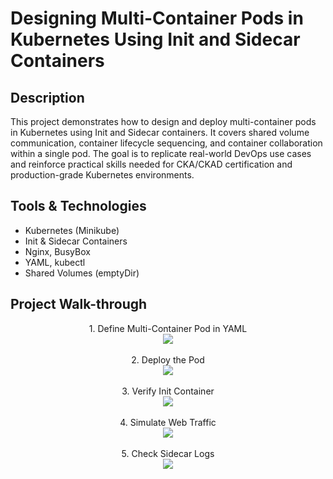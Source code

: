 <h1>Designing Multi-Container Pods in Kubernetes Using Init and Sidecar Containers</h1>

<h2>Description</h2>
This project demonstrates how to design and deploy multi-container pods in Kubernetes using Init and Sidecar containers. It covers shared volume communication, container lifecycle sequencing, and container collaboration within a single pod. The goal is to replicate real-world DevOps use cases and reinforce practical skills needed for CKA/CKAD certification and production-grade Kubernetes environments.

<h2>Tools & Technologies</h2>


- Kubernetes (Minikube)  
- Init & Sidecar Containers  
- Nginx, BusyBox  
- YAML, kubectl  
- Shared Volumes (emptyDir) 

<h2>Project Walk-through</h2>

<p align="center">
1. Define Multi-Container Pod in YAML <br />
<img src="https://i.postimg.cc/MZnWfZTm/1.jpg" />
<br />
<br />
2. Deploy the Pod <br/>
<img src="https://i.postimg.cc/6qtg00KZ/2.jpg" />
<br />
<br />
3. Verify Init Container  <br/>
<img src="https://i.postimg.cc/v8nNKDZB/3.jpg" />
<br />
<br />
4. Simulate Web Traffic <br/>
<img src="https://i.postimg.cc/W1Y8zP1C/4.jpg"/>
<br />
<br />
5. Check Sidecar Logs <br/>
<img src="https://i.postimg.cc/0NmSvgMp/5.jpg"/>
<br />
<br />
  
</p>

